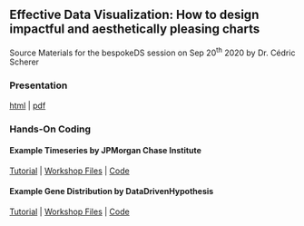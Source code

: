 ## Effective Data Visualization: How to design impactful and aesthetically pleasing charts

Source Materials for the bespokeDS session on Sep 20<sup>th</sup> 2020 by Dr. Cédric Scherer

### Presentation 

[html](https://z3tt.github.io/bespokeDS_EffectiveDataViz/presentation.html) | [pdf](https://z3tt.github.io/bespokeDS_EffectiveDataViz/docs/presentation.pdf)


### Hands-On Coding

#### Example Timeseries by JPMorgan Chase Institute

[Tutorial](https://z3tt.github.io/bespokeDS_EffectiveDataViz/docs/workshop_jpm/workshop_jpm.html) | [Workshop Files](https://github.com/Z3tt/bespokeDS_EffectiveDataViz/raw/master/docs/workshop_jpm.zip) | [Code](https://github.com/Z3tt/bespokeDS_EffectiveDataViz/blob/master/docs/workshop_jpm/workshop_jpm.Rmd)

#### Example Gene Distribution by DataDrivenHypothesis

[Tutorial](https://z3tt.github.io/bespokeDS_EffectiveDataViz/docs/workshop_ddh/workshop_ddh.html) | [Workshop Files](https://github.com/Z3tt/bespokeDS_EffectiveDataViz/raw/master/docs/workshop_ddh.zip) | [Code](https://github.com/Z3tt/bespokeDS_EffectiveDataViz/blob/master/docs/workshop_ddh/workshop_ddh.Rmd)
